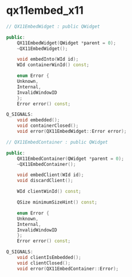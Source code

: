 <!-- qx11embed_x11.md --- 
;; 
;; Description: 
;; Author: Hongyi Wu(吴鸿毅)
;; Email: wuhongyi@qq.com 
;; Created: 日 1月  7 19:49:02 2018 (+0800)
;; Last-Updated: 日 1月  7 19:50:25 2018 (+0800)
;;           By: Hongyi Wu(吴鸿毅)
;;     Update #: 1
;; URL: http://wuhongyi.cn -->

# qx11embed_x11


```cpp
// QX11EmbedWidget : public QWidget

public:
    QX11EmbedWidget(QWidget *parent = 0);
    ~QX11EmbedWidget();

    void embedInto(WId id);
    WId containerWinId() const;

    enum Error {
	Unknown,
	Internal,
	InvalidWindowID
    };
    Error error() const;

Q_SIGNALS:
    void embedded();
    void containerClosed();
    void error(QX11EmbedWidget::Error error);
```


```cpp
// QX11EmbedContainer : public QWidget

public:
    QX11EmbedContainer(QWidget *parent = 0);
    ~QX11EmbedContainer();

    void embedClient(WId id);
    void discardClient();

    WId clientWinId() const;

    QSize minimumSizeHint() const;

    enum Error {
	Unknown,
	Internal,
	InvalidWindowID
    };
    Error error() const;

Q_SIGNALS:
    void clientIsEmbedded();
    void clientClosed();
    void error(QX11EmbedContainer::Error);
```



<!-- qx11embed_x11.md ends here -->
